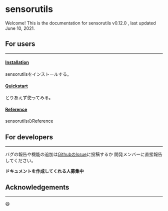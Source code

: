 # sensorutils

Welcome! This is the documentation for sensorutils v0.12.0 , last updated June 10, 2021.

## For users
---

#### [Installation](install.md)
sensorutilsをインストールする。

#### [Quickstart](quickstart.md)
とりあえず使ってみる。

#### [Reference](refs.md)
sensorutilsのReference

## For developers
---

バグの報告や機能の追加は[GithubのIssue](https://github.com/haselab-dev/sensorutils/issues)に投稿するか
開発メンバーに直接報告してください。

**ドキュメントを作成してくれる人募集中**

## Acknowledgements
---

:smile:

